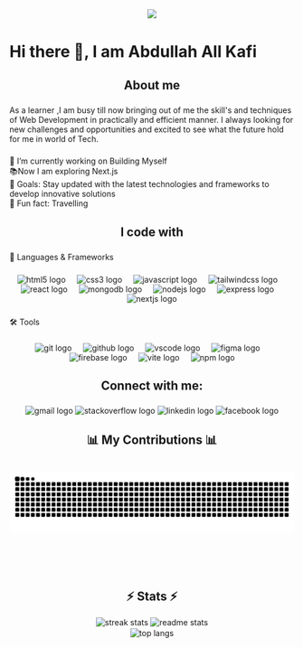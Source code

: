 <div align="center">
  <img height="195" src="https://i.ibb.co.com/CKjmRJRR/Purple-Abstract-Graphic-Design-Linked-In-Article-Cover-Image-1.png"  />
</div>

###

<h1 align="left">Hi there 👋, I am Abdullah All Kafi</h1>

###

<h2 align="center">About me</h2>

###

<p align="left">As a learner ,I am busy till now bringing out of me the skill's and techniques of Web Development in practically and efficient manner. I always looking for new challenges and opportunities and excited to see what the future hold for me in world of Tech.</p>

###

<p align="left">🔭 I’m currently working on Building Myself<br>📚Now I am  exploring Next.js<br>🎯 Goals: Stay updated with the latest technologies and frameworks to develop innovative solutions<br>🎲 Fun fact: Travelling</p>

###

<h2 align="center">I code with</h2>

###

<p align="left">🚀 Languages & Frameworks</p>

###

<div align="center">
  <img src="https://cdn.jsdelivr.net/gh/devicons/devicon/icons/html5/html5-original.svg" height="40" alt="html5 logo"  />
  <img width="12" />
  <img src="https://skillicons.dev/icons?i=css" height="40" alt="css3 logo"  />
  <img width="12" />
  <img src="https://cdn.simpleicons.org/javascript/F7DF1E" height="40" alt="javascript logo"  />
  <img width="12" />
  <img src="https://cdn.simpleicons.org/tailwindcss/06B6D4" height="40" alt="tailwindcss logo"  />
  <img width="12" />
  <img src="https://cdn.jsdelivr.net/gh/devicons/devicon/icons/react/react-original.svg" height="40" alt="react logo"  />
  <img width="12" />
  <img src="https://skillicons.dev/icons?i=mongodb" height="40" alt="mongodb logo"  />
  <img width="12" />
  <img src="https://cdn.jsdelivr.net/gh/devicons/devicon/icons/nodejs/nodejs-original.svg" height="40" alt="nodejs logo"  />
  <img width="12" />
  <img src="https://skillicons.dev/icons?i=express" height="40" alt="express logo"  />
  <img width="12" />
  <img src="https://cdn.jsdelivr.net/gh/devicons/devicon/icons/nextjs/nextjs-original.svg" height="40" alt="nextjs logo"  />
</div>

###

<p align="left">🛠️ Tools</p>

###

<div align="center">
  <img src="https://cdn.simpleicons.org/git/F05032" height="40" alt="git logo"  />
  <img width="12" />
  <img src="https://skillicons.dev/icons?i=github" height="40" alt="github logo"  />
  <img width="12" />
  <img src="https://skillicons.dev/icons?i=vscode" height="40" alt="vscode logo"  />
  <img width="12" />
  <img src="https://skillicons.dev/icons?i=figma" height="40" alt="figma logo"  />
  <img width="12" />
  <img src="https://skillicons.dev/icons?i=firebase" height="40" alt="firebase logo"  />
  <img width="12" />
  <img src="https://skillicons.dev/icons?i=vite" height="40" alt="vite logo"  />
  <img width="12" />
  <img src="https://cdn.jsdelivr.net/gh/devicons/devicon/icons/npm/npm-original-wordmark.svg" height="40" alt="npm logo"  />
</div>

###

<h2 align="center">Connect with me:</h2>

###

<div align="center">
  <img src="https://raw.githubusercontent.com/maurodesouza/profile-readme-generator/master/src/assets/icons/social/gmail/default.svg" width="52" height="40" alt="gmail logo"  />
  <img src="https://raw.githubusercontent.com/maurodesouza/profile-readme-generator/master/src/assets/icons/social/stackoverflow/default.svg" width="52" height="40" alt="stackoverflow logo"  />
  <img src="https://raw.githubusercontent.com/maurodesouza/profile-readme-generator/master/src/assets/icons/social/linkedin/default.svg" width="52" height="40" alt="linkedin logo"  />
  <img src="https://raw.githubusercontent.com/maurodesouza/profile-readme-generator/master/src/assets/icons/social/facebook/default.svg" width="52" height="40" alt="facebook logo"  />
</div>

###

<div align="center">
  <h2>📊 My Contributions 📊</h2>
  <br>
  <picture>
  <source
    media="(prefers-color-scheme: dark)"
    srcset="https://raw.githubusercontent.com/jiadalfahmid/jiadalfahmid/output/github-contribution-grid-snake-dark.svg"
  />
  <source
    media="(prefers-color-scheme: light)"
    srcset="https://raw.githubusercontent.com/jiadalfahmid/jiadalfahmid/output/github-contribution-grid-snake.svg"
  />
  <img
    alt="github contribution grid snake animation"
    src="https://raw.githubusercontent.com/jiadalfahmid/jiadalfahmid/output/github-contribution-grid-snake.svg"
  />
</picture>
  
  <br/><br/><br/>
</div>


<h2 align="center">⚡ Stats ⚡</h2>

<div align=center>
  <img width=390 height=170 src="https://github-readme-streak-stats-salesp07.vercel.app/?user=jiadalfahmid&count_private=true&theme=jolly&border_radius=10" alt="streak stats"/>
  <img width=390 height=170 src="https://github-readme-stats-salesp07.vercel.app/api?username=jiadalfahmid&count_private=true&show_icons=true&theme=jolly&rank_icon=github&border_radius=10" alt="readme stats" />
  <br/>
  <img width=325 align="center" src="https://github-readme-stats-salesp07.vercel.app/api/top-langs/?username=jiadalfahmid&hide=HTML&langs_count=8&layout=compact&theme=jolly&border_radius=10&size_weight=0.5&count_weight=0.5&exclude_repo=github-readme-stats" alt="top langs" />
</div>


###

